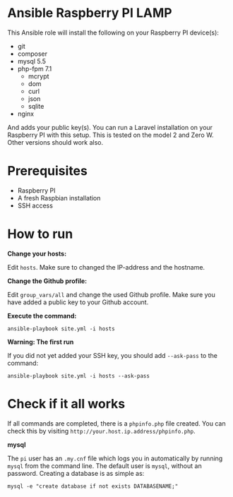 # Ansible Raspberry PI LAMP

This Ansible role will install the following on your Raspberry PI device(s):

- git
- composer
- mysql 5.5
- php-fpm 7.1
  * mcrypt
  * dom
  * curl
  * json
  * sqlite
- nginx
 
And adds your public key(s). You can run a Laravel installation on your Raspberry PI with this setup. This is tested on the model 2 and Zero W. Other versions should work also.

# Prerequisites

- Raspberry PI
- A fresh Raspbian installation
- SSH access

# How to run

**Change your hosts:**

Edit ``hosts``. Make sure to changed the IP-address and the hostname.

**Change the Github profile:**

Edit ``group_vars/all`` and change the used Github profile. Make sure you have added a public key to your Github account.
 
**Execute the command:**

``ansible-playbook site.yml -i hosts``

**Warning: The first run**

If you did not yet added your SSH key, you should add ``--ask-pass`` to the command:

``ansible-playbook site.yml -i hosts --ask-pass``

# Check if it all works

If all commands are completed, there is a ``phpinfo.php`` file created. You can check this by visiting ``http://your.host.ip.address/phpinfo.php``.

**mysql**
 
The ``pi`` user has an ``.my.cnf`` file which logs you in automatically by running ``mysql`` from the command line. The default user is ``mysql``, without an password. Creating a database is as simple as:
 
``mysql -e "create database if not exists DATABASENAME;"``
